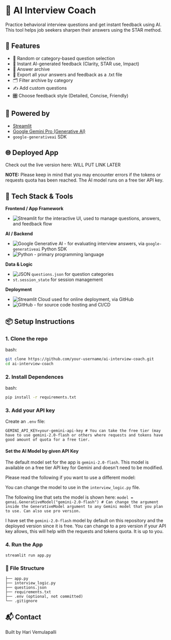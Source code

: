 # 🎤 AI Interview Coach

Practice behavioral interview questions and get instant feedback using AI. This tool helps job seekers sharpen their answers using the STAR method.

## 🚀 Features

- 🎲 Random or category-based question selection
- 📝 Instant AI-generated feedback (Clarity, STAR use, Impact)
- 📜 Answer archive
- 💾 Export all your answers and feedback as a .txt file
- 🗂️ Filter archive by category
- ✍️ Add custom questions
- 🎛️ Choose feedback style (Detailed, Concise, Friendly)

## 🧠 Powered by

- [Streamlit](https://streamlit.io/)
- [Google Gemini Pro (Generative AI)](https://ai.google.dev/)
- `google-generativeai` SDK

## 🌐 Deployed App

Check out the live version here: WILL PUT LINK LATER

**NOTE:** Please keep in mind that you may encounter errors if the tokens or requests quota has been reached. The AI model runs on a free tier API key.

## 🧰 Tech Stack & Tools

**Frontend / App Framework**
- ![Streamlit](https://img.shields.io/badge/Streamlit-%23FF4B4B.svg?logo=streamlit&logoColor=white) for the interactive UI, used to manage questions, answers, and feedback flow

**AI / Backend**
- ![Google Generative AI](https://img.shields.io/badge/Google%20Generative%20AI-Gemini-blueviolet?logo=google) - for evaluating interview answers, via ```google-generativeai``` Python SDK
- ![Python](https://img.shields.io/badge/Python-3.10-blue?logo=python) - primary programming language

**Data & Logic**
- ![JSON](https://img.shields.io/badge/JSON-data-lightgrey?logo=json) ```questions.json``` for question categories
- `st.session_state` for session management

**Deployment**
- ![Streamlit Cloud](https://img.shields.io/badge/Deployed%20on-Streamlit%20Cloud-FF4B4B?logo=streamlit) used for online deployment, via GitHub
- ![GitHub](https://img.shields.io/badge/GitHub-Repo-181717?logo=github) - for source code hosting and CI/CD

## 📦 Setup Instructions

### 1. Clone the repo
bash:
```bash
git clone https://github.com/your-username/ai-interview-coach.git
cd ai-interview-coach
```

### 2. Install Dependences
bash:
```bash
pip install -r requirements.txt
```
### 3. Add your API key
Create an ```.env``` file:
```env
GEMINI_API_KEY=your-gemini-api-key # You can take the free tier (may have to use gemini-2.0-flash or others where requests and tokens have good amount of quota for a free tier.
```

#### Set the AI Model by given API Key
The default model set for the app is ```gemini-2.0-flash```. This model is available on a free tier API key for Gemini and doesn't need to be modified. 

Please read the following if you want to use a different model:

You can change the model to use in the ```interview_logic.py``` file.

The following line that sets the model is shown here:
```model = genai.GenerativeModel("gemini-2.0-flash") # Can change the argument inside the GenerativeModel argument to any Gemini model that you plan to use. Can also use pro version.```

I have set the ```gemini-2.0-flash``` model by default on this repository and the deployed version since it is free. You can change to a pro version if your API key allows, this will help
with the requests and tokens quota. It is up to you.

### 4. Run the App
```basb
streamlit run app.py
```

### 📁 File Structure

```
├── app.py
├── interview_logic.py
├── questions.json
├── requirements.txt
├── .env (optional, not committed)
└── .gitignore
```

## 📬 Contact
Built by Hari Vemulapalli
